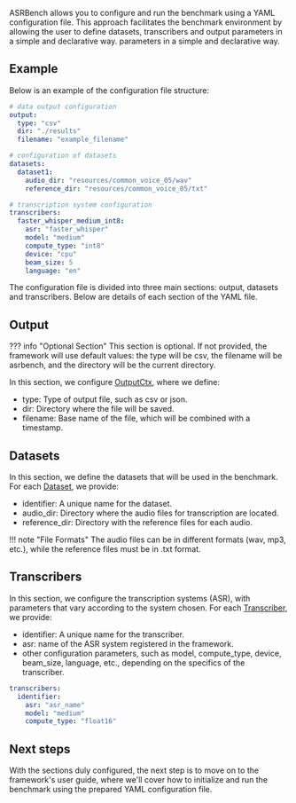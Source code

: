 ASRBench allows you to configure and run the benchmark using a YAML configuration file. This approach facilitates the
benchmark environment by allowing the user to define datasets, transcribers and output parameters in a simple and declarative way.
parameters in a simple and declarative way. 

## Example

Below is an example of the configuration file structure:

```yaml
# data output configuration
output:
  type: "csv"
  dir: "./results"
  filename: "example_filename"

# configuration of datasets
datasets:
  dataset1:
    audio_dir: "resources/common_voice_05/wav"
    reference_dir: "resources/common_voice_05/txt"

# transcription system configuration
transcribers:
  faster_whisper_medium_int8:
    asr: "faster_whisper"
    model: "medium"
    compute_type: "int8"
    device: "cpu"
    beam_size: 5
    language: "en"  
```

The configuration file is divided into three main sections: output, datasets and transcribers. Below are details of each
section of the YAML file.

## Output
??? info "Optional Section"
    This section is optional. If not provided, the framework will use default values: the type will be csv, the filename 
    will be asrbench, and the directory will be the current directory.

In this section, we configure [OutputCtx](./references/output.md), where we define:

- type: Type of output file, such as csv or json.
- dir: Directory where the file will be saved.
- filename: Base name of the file, which will be combined with a timestamp.

## Datasets

In this section, we define the datasets that will be used in the benchmark. For each [Dataset](./references/dataset.md), 
we provide:

- identifier: A unique name for the dataset.
- audio_dir: Directory where the audio files for transcription are located.
- reference_dir: Directory with the reference files for each audio.

!!! note "File Formats"
    The audio files can be in different formats (wav, mp3, etc.), while the reference files must be in .txt format.

## Transcribers

In this section, we configure the transcription systems (ASR), with parameters that vary according to the system chosen. 
For each [Transcriber](./references/transcribers/transcriber.md), we provide:

- identifier: A unique name for the transcriber.
- asr: name of the ASR system registered in the framework.
- other configuration parameters, such as model, compute_type, device, beam_size, language, etc., depending on the 
specifics of the transcriber.

```yaml
transcribers:
  identifier:
    asr: "asr_name"
    model: "medium"
    compute_type: "float16"
```

## Next steps

With the sections duly configured, the next step is to move on to the framework's user guide, where we'll cover how to 
initialize and run the benchmark using the prepared YAML configuration file.
